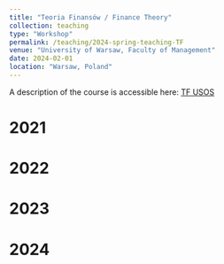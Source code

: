 ```yaml
---
title: "Teoria Finansów / Finance Theory"
collection: teaching
type: "Workshop"
permalink: /teaching/2024-spring-teaching-TF
venue: "University of Warsaw, Faculty of Management"
date: 2024-02-01
location: "Warsaw, Poland"
---
```


A description of the course is accessible here: [TF USOS](https://usosweb.uw.edu.pl/kontroler.php?_action=actionx:katalog2/przedmioty/pokazPrzedmiot(prz_kod:2600-DSFRdz2TF)) 

2021
======

2022
======

2023
======

2024
======
